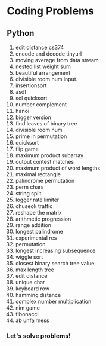 # Coding Problems

## Python
1. edit distance cs374 
2. encode and decode tinyurl 
3. moving average from data stream 
4. nested list weight sum 
5. beautiful arrangement 
6. divisible room num input. 
7. insertionsort 
8. asdf 
9. sol quicksort 
10. number complement 
11. hanoi 
12. bigger version 
13. find leaves of binary tree 
14. divisible room num 
15. prime in permutation 
16. quicksort 
17. flip game 
18. maximum product subarray 
19. output contest matches 
20. maximum product of word lengths 
21. maximal rectangle 
22. palindrome permutation 
23. perm chars 
24. string split 
25. logger rate limiter 
26. chuseok traffic 
27. reshape the matrix 
28. arithmetic progression 
29. range addition 
30. longest palindrome 
31. experimental res 
32. permutation 
33. longest increasing subsequence 
34. wiggle sort 
35. closest binary search tree value 
36. max length tree 
37. edit distance 
38. unique char 
39. keyboard row 
40. hamming distance 
41. complex number multiplication 
42. nim game 
43. fibonacci 
44. ab unfairness 

### Let's solve problems!
